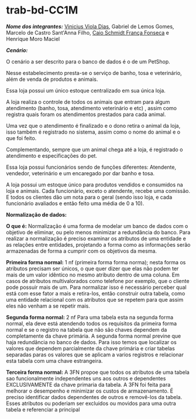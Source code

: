 # trab-bd-CC1M

***Nome dos integrantes:***
[Vinicius Viola Dias](https://github.com/JackBowln),
Gabriel de Lemos Gomes,
Marcelo de Castro Sant'Anna Filho,
[Caio Schmidt França Fonseca](https://github.com/Arctic-Husky)
e Henrique Moro Maciel

***Cenário:***

O cenário a ser descrito para o banco de dados é o de um PetShop.

Nesse estabelecimento presta-se o serviço de banho, tosa e 
veterinário, além de venda de produtos e animais.

Essa loja possui um único estoque centralizado em sua única loja.

A loja realiza o controle de todos os animais que entram para algum atendimento (banho, tosa, atendimento veterinário e etc) , assim como registra quais foram os atendimentos prestados para cada animal.

Uma vez que o atendimento é finalizado e o dono retira o animal da loja, isso também é registrado no sistema, assim como o nome do animal e o que foi feito.

Complementando, sempre que um animal chega até a loja, é registrado o atendimento e especificações do pet.

Essa loja possui funcionários sendo de funções diferentes: Atendente,
vendedor, veterinário e um encaregado por dar banho e tosa.

A loja possui um estoque único para produtos vendidos e consumidos na loja e animais. 
Cada funcionário, exceto o atendente, recebe uma comissão. 
E todos os clientes dão um nota para o geral (sendo isso loja, e cada funcionário avaliados e então feito uma média de 0 a 10).

**Normalização de dados:**

**O que é:**
Normalização é uma forma de modelar um banco de dados com o objetivo de eliminar, ou pelo menos minimizar a redundância do banco. Para realizar a normalização é preciso examinar os atributos de uma entidade e as relações entre entidades, projetando a forma como as informações serão armazenadas de forma a cumprir com os objetivos da mesma.

**Primeira forma normal:** 1 nf (primeira forma forma norma); nesta forma os atributos precisam ser únicos, o que quer dizer que elas não podem ter mais de um valor idêntico no mesmo atributo dentro de uma coluna. Em casos de atributos multivalorados como telefone por exemplo, que o cliente pode possuir mais de um. Para normalizar isso é necessário perceber qual está com esse fator a mais e retira-los, então construir outra tabela, como uma entidade relacional com os atributos que se repetem para que assim eles não venham a se repetir mais.

**Segunda forma normal:** 2 nf Para uma tabela esta na segunda forma normal, ela deve está atendendo todos os requisitos da primeira forma normal e se o registro na tabela que não são chaves dependem da completamente da chave primária. A segunda forma normal previne que haja redundância no banco de dados. Para isso temos que localizar os valores que dependem parcialmente da chave primária e criar tabelas separadas paras os valores que se aplicam a varios registros e relacionar esta tabela com uma chave estrangeira.

**Terceira forma normal:** A 3FN propoe que todos os atributos de uma tabela sao funcionalmente independentes uns aos outros e dependentes EXCLUSIVAMENTE da chave primaria da tabela. A 3FN foi feita para melhorar o desempenho e minimizar os custos de armazenamento. É preciso identificar dados dependentes de outros e removê-los da tabela. Esses atributos ou poderiam ser excluidos ou movidos para uma outra tabela e referenciar a principal
